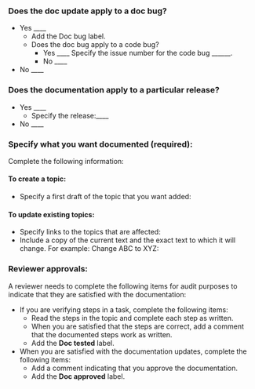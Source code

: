 ### Does the doc update apply to a doc bug? 
- Yes ____
  - Add the Doc bug label.
  - Does the doc bug apply to a code bug?
     - Yes ____ Specify the issue number for the code bug ______.
     - No  ____
- No ____

### Does the documentation apply to a particular release?
- Yes ____
  - Specify the release:____
- No  ____

### Specify what you want documented (required):
Complete the following information:

#### To create a topic:
- Specify a first draft of the topic that you want added:
#### To update existing topics:
- Specify links to the topics that are affected:
- Include a copy of the current text and the exact text to which it will change. For example: Change ABC to XYZ:

### Reviewer approvals:
A reviewer needs to complete the following items for audit purposes to indicate that they are satisfied with the documentation:
- If you are verifying steps in a task, complete the following items:
  - Read the steps in the topic and complete each step as written.
  - When you are satisfied that the steps are correct, add a comment that the documented steps work as written.
  - Add the **Doc tested** label.
- When you are satisfied with the documentation updates, complete the following items:
  - Add a comment indicating that you approve the documentation.
  - Add the **Doc approved** label.
